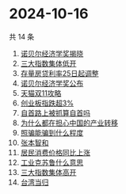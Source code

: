 # 2024-10-16

共 14 条

<!-- BEGIN ZHIHUSEARCH -->
<!-- 最后更新时间 Wed Oct 16 2024 17:04:25 GMT+0800 (China Standard Time) -->
1. [诺贝尔经济学奖揭晓](https://www.zhihu.com/search?q=诺贝尔经济学奖揭晓)
1. [三大指数集体低开](https://www.zhihu.com/search?q=三大指数集体低开)
1. [存量房贷利率25日起调整](https://www.zhihu.com/search?q=存量房贷利率25日起调整)
1. [诺贝尔经济学奖公布](https://www.zhihu.com/search?q=诺贝尔经济学奖公布)
1. [天猫双11攻略](https://www.zhihu.com/search?q=天猫双11攻略)
1. [创业板指跌超3%](https://www.zhihu.com/search?q=创业板指跌超3%)
1. [自首路上被抓算自首吗](https://www.zhihu.com/search?q=自首路上被抓算自首吗)
1. [为什么都在担心中国的产业转移](https://www.zhihu.com/search?q=为什么都在担心中国的产业转移)
1. [照骗能骗到什么程度](https://www.zhihu.com/search?q=照骗能骗到什么程度)
1. [张本智和](https://www.zhihu.com/search?q=张本智和)
1. [居民消费价格同比上涨](https://www.zhihu.com/search?q=居民消费价格同比上涨)
1. [工业克苏鲁什么意思](https://www.zhihu.com/search?q=工业克苏鲁什么意思)
1. [三大指数集体高开](https://www.zhihu.com/search?q=三大指数集体高开)
1. [台湾当归](https://www.zhihu.com/search?q=台湾当归)
<!-- END ZHIHUSEARCH -->
